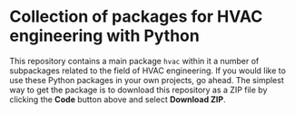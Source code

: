 # Collection of packages for HVAC engineering with Python

This repository contains a main package `hvac` within it a number of subpackages related to the field of HVAC engineering. If you would like to use these Python packages in your own projects, go ahead. The simplest way to get the package is to download this repository as a ZIP file by clicking the **Code** button above and select **Download ZIP**.
